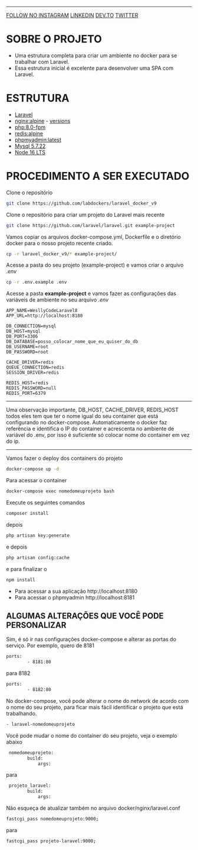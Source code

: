 ****
[FOLLOW NO INSTAGRAM](https://www.instagram.com/wesllycode/)
[LINKEDIN](https://www.linkedin.com/in/weslly-sousa-a0bb2647/)
[DEV.TO](https://dev.to/wesllycode)
[TWITTER](https://twitter.com/wesllycode)

# SOBRE O PROJETO
- Uma estrutura completa para criar um ambiente no docker para se trabalhar com Laravel. 
- Essa estrutura inicial é excelente para desenvolver uma SPA com Laravel.

# ESTRUTURA
 * [Laravel](https://laravel.com)
 * [nginx:alpine](https://hub.docker.com/_/nginx) - [versions](https://nginx.org/en/CHANGES)
 * [php:8.0-fpm](https://hub.docker.com/_/php)
 * [redis:alpine](https://hub.docker.com/_/redis)
 * [phpmyadmin:latest](https://hub.docker.com/_/phpmyadmin)
 * [Mysql 5.7.22](https://hub.docker.com/_/mysql)
 * [Node 16 LTS](https://github.com/nodesource/distributions#debmanual)


 # PROCEDIMENTO A SER EXECUTADO

Clone o repositório 
```sh
git clone https://github.com/labdockers/laravel_docker_v9
```

Clone o repositório para criar um projeto do Laravel mais recente
```sh
git clone https://github.com/laravel/laravel.git example-project
```

Vamos copiar os arquivos docker-compose.yml, Dockerfile e o diretório docker para o nosso 
projeto recente criado.
```sh
cp -r laravel_docker_v9/* example-project/
```

Acesse a pasta do seu projeto (example-project) e vamos criar o arquivo *.env*
```sh
cp -r .env.example .env
```

Acesse a pasta **example-project** e vamos fazer as configurações das
variáveis de ambiente no seu arquivo *.env*
```dosini
APP_NAME=WesllyCodeLaravel8
APP_URL=http://localhost:8180

DB_CONNECTION=mysql
DB_HOST=mysql
DB_PORT=3306
DB_DATABASE=posso_colocar_nome_que_eu_quiser_do_db
DB_USERNAME=root
DB_PASSWORD=root

CACHE_DRIVER=redis
QUEUE_CONNECTION=redis
SESSION_DRIVER=redis

REDIS_HOST=redis
REDIS_PASSWORD=null
REDIS_PORT=6379
```


----
Uma observação importante,  DB_HOST, CACHE_DRIVER, REDIS_HOST todos eles tem que ter o nome igual do seu container que está configurando no docker-compose. Automaticamente o docker faz referência e identifica o IP do container e acrescenta no ambiente de variável do .env, por isso é suficiente só colocar nome do container em vez do ip.

----

Vamos fazer o deploy dos containers do projeto
```sh
docker-compose up -d
```

Para acessar o container
```sh
docker-compose exec nomedomeuprojeto bash
```

Execute os seguintes comandos
```sh
composer install
```
depois
```sh
php artisan key:generate
```
e depois
```sh
php artisan config:cache
```
e para finalizar o 
```sh
npm install
```

- Para acessar a sua aplicação  http://localhost:8180
- Para acessar o phpmyadmin http://localhost:8181

## ALGUMAS ALTERAÇÕES QUE VOCÊ PODE PERSONALIZAR
Sim, é só ir nas configurações docker-compose e alterar as portas do serviço.
Por exemplo, quero de 8181

```sh
ports:
        - 8181:80
```
para 8182
```sh
ports:
        - 8182:80
```


No docker-compose, você pode alterar o nome do network de acordo com o nome do seu projeto, para ficar mais fácil
identificar o projeto que está trabalhando.
```sh
- laravel-nomedomeuprojeto
```

Você pode mudar o nome do container do seu projeto, veja o exemplo abaixo

```sh
 nomedomeuprojeto:
        build: 
            args: 
```
para
```sh
 projeto_laravel:
        build: 
            args: 
```
Não esqueça de atualizar também no arquivo docker/nginx/laravel.conf
```sh
fastcgi_pass nomedomeuprojeto:9000;
```
para
```sh
fastcgi_pass projeto-laravel:9000;
```
